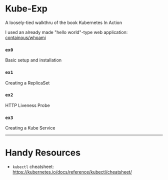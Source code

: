 # Kube-Exp

A loosely-tied walkthru of the book Kubernetes In Action

I used an already made "hello world"-type web application: [containous/whoami](https://hub.docker.com/r/containous/whoami)

### `ex0`

Basic setup and installation

### `ex1`

Creating a ReplicaSet

### `ex2`

HTTP Liveness Probe

### `ex3`

Creating a Kube Service

--------

# Handy Resources

* `kubectl` cheatsheet: https://kubernetes.io/docs/reference/kubectl/cheatsheet/
